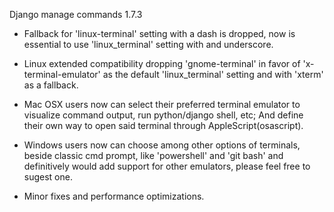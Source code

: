 Django manage commands 1.7.3

 - Fallback for 'linux-terminal' setting with a dash is dropped, now is essential to use 'linux_terminal' setting with and underscore.

 - Linux extended compatibility dropping 'gnome-terminal' in favor of 'x-terminal-emulator' as the default 'linux_terminal' setting and with 'xterm' as a fallback.

 - Mac OSX users now can select their preferred terminal emulator to visualize command output, run python/django shell, etc; And define their own way to open said terminal through AppleScript(osascript).

 - Windows users now can choose among other options of terminals, beside classic cmd prompt, like 'powershell' and 'git bash' and definitively would add support for other emulators, please feel free to sugest one.

 - Minor fixes and performance optimizations.
